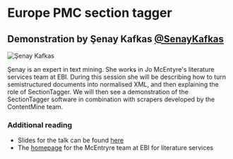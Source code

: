 # Europe PMC section tagger
## Demonstration by Şenay Kafkas [@SenayKafkas](https://twitter.com/SenayKafkas)

![Şenay Kafkas](http://www.ebi.ac.uk/sites/ebi.ac.uk/files/styles/medium/public/person/image/Senay_Kafkas2.jpeg)

Şenay is an expert in text mining. She works in Jo McEntyre's literature services team at EBI. During this session she will be describing how to turn semistructured documents into normalised XML, and then explaining the role of SectionTagger. We will then see a demonstration of the SectionTagger software in combination with scrapers developed by the ContentMine team.

### Additional reading

- Slides for the talk can be found [here](http://www.slideshare.net/richardsmithunna/s-kafkas-sectagger)
- The [homepage](http://www.ebi.ac.uk/about/people/johanna-mcentyre) for the McEntryre team at EBI for literature services
